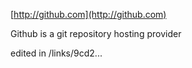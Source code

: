 [http://github.com](http://github.com)

Github is a git repository hosting provider

edited in /links/9cd2...